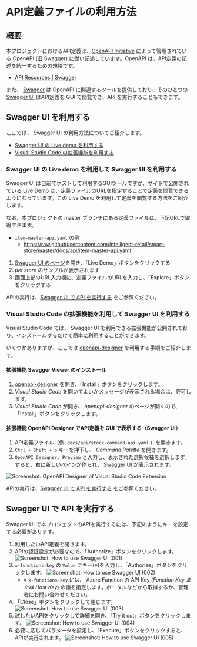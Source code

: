 # API定義ファイルの利用方法

## 概要

本プロジェクトにおけるAPI定義は、[OpenAPI Initiative](https://www.openapis.org/) によって管理されている OpenAPI (旧 Swagger) に従い記述しています。OpenAPI は、API定義の記述を統一するための規格です。

- [API Resources | Swagger](https://swagger.io/resources/open-api/)

また、 [Swagger](https://swagger.io/) は OpenAPI に関連するツールを提供しており、そのひとつの [Swagger UI](https://swagger.io/tools/swagger-ui/) はAPI定義を GUI で閲覧でき、API を実行することもできます。

## Swagger UI を利用する

ここでは、 Swagger UI の利用方法についてご紹介します。

- [Swagger UI の Live demo を利用する](#Swagger%20UI%20の%20Live%20demo%20を利用して%20Swagger%20UI%20を利用する)
- [Visual Studio Code の拡張機能を利用する](#Visual%20Studio%20Code%20の拡張機能を利用して%20Swagger%20UI%20を利用する)

### Swagger UI の Live demo を利用して Swagger UI を利用する

Swagger UI は自前でホストして利用するGUIツールですが、サイトで公開されている Live Demo は、定義ファイルのURLを指定することで定義を閲覧できるようになっています。この Live Demo を利用して定義を閲覧する方法をご紹介します。

なお、本プロジェクトの master ブランチにある定義ファイルは、下記URLで取得できます。

- `item-master-api.yaml` の例
  - https://raw.githubusercontent.com/intelligent-retail/smart-store/master/docs/api/item-master-api.yaml

1. [Swagger UI のページ](https://swagger.io/tools/swagger-ui/)を開き、「Live Demo」ボタンをクリックする
2. _pet store_ のサンプルが表示されます
3. 画面上部のURL入力欄に、定義ファイルのURLを入力し、「Explore」ボタンをクリックする

APIの実行は、[Swagger UI で API を実行する](#Swagger%20UI%20で%20API%20を実行する) をご参照ください。

### Visual Studio Code の拡張機能を利用して Swagger UI を利用する

Visual Studio Code では、 Swagger UI を利用できる拡張機能が公開されており、インストールするだけで簡単に利用することができます。

いくつかありますが、ここでは [openapi-designer](https://marketplace.visualstudio.com/items?itemName=philosowaffle.openapi-designer) を利用する手順をご紹介します。

#### 拡張機能 Swagger Viewer のインストール

1. [openapi-designer](https://marketplace.visualstudio.com/items?itemName=philosowaffle.openapi-designer) を開き、「Install」ボタンをクリックします。
1. _Visual Studio Code_ を開いてよいかメッセージが表示される場合は、許可します。
1. _Visual Studio Code_ が開き、 _openapi-designer_ のページが開くので、「Install」ボタンをクリックします。

#### 拡張機能 OpenAPI Designer でAPI定義を GUI で表示する（Swagger UI）

1. API定義ファイル（例: `docs/api/stock-command-api.yaml` ）を開きます。
1. `Ctrl + Shift + p` キーを押下し、 _Command Palette_ を開きます。
1. `OpenAPI Designer: Preview` と入力し、表示された選択候補を選択します。すると、右に新しいペインが作られ、 Swagger UI が表示されます。

![Screenshot: OpenAPI Designer of Visual Studio Code Extension](../images/guide-apidocs-vscode-ext-openapi-designer.png)

APIの実行は、[Swagger UI で API を実行する](#Swagger%20UI%20で%20API%20を実行する) をご参照ください。

## Swagger UI で API を実行する

Swagger UI で本プロジェクトのAPIを実行するには、下記のようにキーを設定する必要があります。

1. 利用したいAPI定義を開きます。
1. APIの認証設定が必要なので、「Authorize」ボタンをクリックします。
 ![Screenshot: How to use Swagger UI (001)](../images/guide-apidocs-try-api-001.png)
1. `x-functions-key` の `Value` にキー(※)を入力し、「Authorize」ボタンをクリックします。
 ![Screenshot: How to use Swagger UI (002)](../images/guide-apidocs-try-api-002.png)
   - ※ `x-functions-key` には、 Azure Function の API Key (_Function Key または Host Key_) の値を指定します。ポータルなどから取得するか、管理者にお問い合わせください。
1. 「Close」ボタンをクリックして閉じます。
 ![Screenshot: How to use  Swagger UI (003)](../images/guide-apidocs-try-api-003.png)
1. 試したいAPIをクリックして詳細を開き、「Try it out」ボタンをクリックします。
 ![Screenshot: How to use Swagger UI (004)](../images/guide-apidocs-try-api-004.png)
1. 必要に応じてパラメータを設定し、「Execute」ボタンをクリックすると、APIが実行されます。
 ![Screenshot: How to use Swagger UI (005)](../images/guide-apidocs-try-api-005.png)
